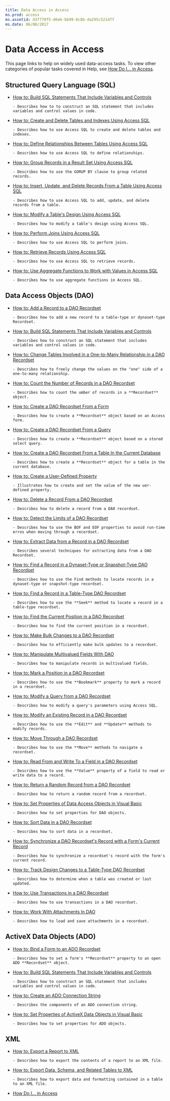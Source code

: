 ```yaml
---
title: Data Access in Access
ms.prod: access
ms.assetid: d3f778f5-d6e6-bb99-0c8b-da295c5214ff
ms.date: 06/08/2017
---
```



# Data Access in Access

This page links to help on widely used data-access tasks. To view other categories of popular tasks covered in Help, see [How Do I… in Access](how-do-i-access-vba-reference.md).


## Structured Query Language (SQL)


- [How to: Build SQL Statements That Include Variables and Controls](build-sql-statements-that-include-variables-and-controls.md)
    
      - Describes how to to construct an SQL statement that includes variables and control values in code.
    
- [How to: Create and Delete Tables and Indexes Using Access SQL](create-and-delete-tables-and-indexes-using-access-sql.md)
    
      - Describes how to use Access SQL to create and delete tables and indexes.
    
- [How to: Define Relationships Between Tables Using Access SQL](define-relationships-between-tables-using-access-sql.md)
    
      - Describes how to use Access SQL to define relationships.
    
- [How to: Group Records in a Result Set Using Access SQL](group-records-in-a-result-set-using-access-sql.md)
    
      - Describes how to use the GORUP BY clause to group related records.
    
- [How to: Insert, Update, and Delete Records From a Table Using Access SQL](insert-update-and-delete-records-from-a-table-using-access-sql.md)
    
      - Describes how to use Access SQL to add, update, and delete records from a table.
    
- [How to: Modify a Table's Design Using Access SQL](modify-a-table-s-design-using-access-sql.md)
    
      - Describes how to modify a table's design using Access SQL.
    
- [How to: Perform Joins Using Access SQL](perform-joins-using-access-sql.md)
    
      - Describes how to use Access SQL to perform joins.
    
- [How to: Retrieve Records Using Access SQL](retrieve-records-using-access-sql.md)
    
      - Describes how to use Access SQL to retrieve records.
    
- [How to: Use Aggregate Functions to Work with Values in Access SQL](use-aggregate-functions-to-work-with-values-in-access-sql.md)
    
      - Describes how to use aggregate functions in Access SQL.
    

## Data Access Objects (DAO)


- [How to: Add a Record to a DAO Recordset](add-a-record-to-a-dao-recordset.md)
    
      - Describes how to add a new record to a table-type or dynaset-type Recordset.
    
- [How to: Build SQL Statements That Include Variables and Controls](build-sql-statements-that-include-variables-and-controls.md)
    
      - Describes how to construct an SQL statement that includes variables and control values in code.
    
- [How to: Change Tables Involved in a One-to-Many Relationship in a DAO Recordset](change-tables-involved-in-a-one-to-many-relationship-in-a-dao-recordset.md)
    
      - Describes how to freely change the values on the "one" side of a one-to-many relationship.
    
- [How to: Count the Number of Records in a DAO Recordset](count-the-number-of-records-in-a-dao-recordset.md)
    
      - Describes how to count the umber of records in a **Recordset** object.
    
- [How to: Create a DAO Recordset From a Form](create-a-dao-recordset-from-a-form.md)
    
      - Describes how to create a **Recordset** object based on an Access form.
    
- [How to: Create a DAO Recordset From a Query](create-a-dao-recordset-from-a-query.md)
    
      - Describes how to create a **Recordset** object based on a stored select query.
    
- [How to: Create a DAO Recordset From a Table In the Current Database](create-a-dao-recordset-from-a-table-in-the-current-database.md)
    
      - Describes how to create a **Recordset** object for a table in the current database.
    
- [How to: Create a User-Defined Property](create-a-user-defined-property.md)
    
      - Illustrates how to create and set the value of the new uer-defined property.
    
- [How to: Delete a Record From a DAO Recordset](delete-a-record-from-a-dao-recordset.md)
    
      - Describes how to delete a record from a DAO recordset.
    
- [How to: Detect the Limits of a DAO Recordset](detect-the-limits-of-a-dao-recordset.md)
    
      - Describes how to use the BOF and EOF properties to avoid run-time erros when moving through a recordset.
    
- [How to: Extract Data from a Record in a DAO Recordset](extract-data-from-a-record-in-a-dao-recordset.md)
    
      - Describes several techniques for extracting data from a DAO Recordset.
    
- [How to: Find a Record in a Dynaset-Type or Snapshot-Type DAO Recordset](find-a-record-in-a-dynaset-type-or-snapshot-type-dao-recordset.md)
    
      - Describes how to use the Find methods to locate records in a dynaset-type or snapshot-type recordset.
    
- [How to: Find a Record in a Table-Type DAO Recordset](find-a-record-in-a-table-type-dao-recordset.md)
    
      - Describes how to use the **Seek** method to locate a record in a table-type recordset.
    
- [How to: Find the Current Position in a DAO Recordset](find-the-current-position-in-a-dao-recordset.md)
    
      - Describes how to find the current position in a recordset.
    
- [How to: Make Bulk Changes to a DAO Recordset](make-bulk-changes-to-a-dao-recordset.md)
    
      - Describes how to efficiently make bulk updates to a recordset.
    
- [How to: Manipulate Multivalued Fields With DAO](manipulate-multivalued-fields-with-dao.md)
    
      - Describes how to manipulate records in multivalued fields.
    
- [How to: Mark a Position in a DAO Recordset](mark-a-position-in-a-dao-recordset.md)
    
      - Describes how to use the **Bookmark** property to mark a record in a recordset.
    
- [How to: Modify a Query from a DAO Recordset](modify-a-query-from-a-dao-recordset.md)
    
      - Describes how to modify a query's parameters using Access SQL.
    
- [How to: Modify an Existing Record in a DAO Recordset](modify-an-existing-record-in-a-dao-recordset.md)
    
      - Describes how to use the **Edit** and **Update** methods to modify records.
    
- [How to: Move Through a DAO Recordset](move-through-a-dao-recordset.md)
    
      - Describes how to use the **Move** methods to navigate a recordset.
    
- [How to: Read From and Write To a Field in a DAO Recordset](read-from-and-write-to-a-field-in-a-dao-recordset.md)
    
      - Describes how to use the **Value** property of a field to read or write data to a record.
    
- [How to: Return a Random Record from a DAO Recordset](return-a-random-record-from-a-dao-recordset.md)
    
      - Describes how to return a random record from a recordset.
    
- [How to: Set Properties of Data Access Objects in Visual Basic](set-properties-of-data-access-objects-in-visual-basic.md)
    
      - Describes how to set properties for DAO objects.
    
- [How to: Sort Data in a DAO Recordset](sort-data-in-a-dao-recordset.md)
    
      - Describes how to sort data in a recordset.
    
- [How to: Synchronize a DAO Recordset's Record with a Form's Current Record](synchronize-a-dao-recordset-s-record-with-a-form-s-current-record.md)
    
      - Describes how to synchronize a recordset's record with the form's current record.
    
- [How to: Track Design Changes to a Table-Type DAO Recordset](use-transactions-in-a-dao-recordset.md)
    
      - Describes how to determine when a table was created or last updated.
    
- [How to: Use Transactions in a DAO Recordset](use-transactions-in-a-dao-recordset.md)
    
      - Describes how to use transactions in a DAO recordset.
    
- [How to: Work With Attachments In DAO](work-with-attachments-in-dao.md)
    
      - Describes how to load and save attachments in a recordset.
    

## ActiveX Data Objects (ADO)


- [How to: Bind a Form to an ADO Recordset](bind-a-form-to-an-ado-recordset.md)
    
      - Describes how to set a form's **Recordset** property to an open ADO **Recordset** object.
    
- [How to: Build SQL Statements That Include Variables and Controls](build-sql-statements-that-include-variables-and-controls.md)
    
      - Describes how to construct an SQL statement that includes variables and control values in code.
    
- [How to: Create an ADO Connection String](create-an-ado-connection-string.md)
    
      - Describes the components of an ADO connection string.
    
- [How to: Set Properties of ActiveX Data Objects in Visual Basic](export-a-report-to-xml.md)
    
      - Describes how to set properties for ADO objects.
    

## XML


- [How to: Export a Report to XML](export-a-report-to-xml.md)
    
      - Describes how to export the contents of a report to an XML file.
    
- [How to: Export Data, Schema, and Related Tables to XML](export-data-schema-and-related-tables-to-xml.md)
    
      - Describes how to export data and formatting contained in a table to an XML file.
    

- [How Do I... in Access](how-do-i-access-vba-reference.md)
    

